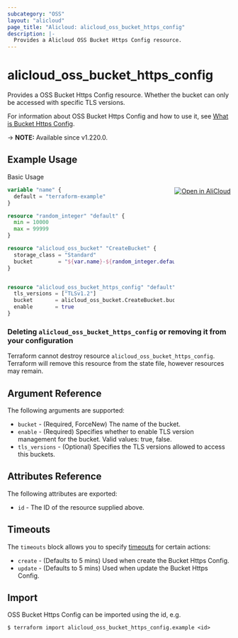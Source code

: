```yaml
---
subcategory: "OSS"
layout: "alicloud"
page_title: "Alicloud: alicloud_oss_bucket_https_config"
description: |-
  Provides a Alicloud OSS Bucket Https Config resource.
---
```


# alicloud_oss_bucket_https_config

Provides a OSS Bucket Https Config resource. Whether the bucket can only be accessed with specific TLS versions.

For information about OSS Bucket Https Config and how to use it, see [What is Bucket Https Config](https://www.alibabacloud.com/help/en/oss/developer-reference/transport-layer-security).

-> **NOTE:** Available since v1.220.0.

## Example Usage
<div class="oics-button" style="float: right;margin: 0 0 -40px 0;">
  <a href="https://api.aliyun.com/api-tools/terraform?resource=alicloud_oss_bucket_https_config&exampleId=8a2350a9-65c6-3aac-f7d3-d9f0af141a49f2978d0c&activeTab=example&spm=docs.r.oss_bucket_https_config.0.8a2350a965" target="_blank">
    <img alt="Open in AliCloud" src="https://img.alicdn.com/imgextra/i1/O1CN01hjjqXv1uYUlY56FyX_!!6000000006049-55-tps-254-36.svg" style="max-height: 44px; margin: 32px auto; max-width: 100%;">
  </a>
</div>

Basic Usage

```terraform
variable "name" {
  default = "terraform-example"
}

resource "random_integer" "default" {
  min = 10000
  max = 99999
}

resource "alicloud_oss_bucket" "CreateBucket" {
  storage_class = "Standard"
  bucket        = "${var.name}-${random_integer.default.result}"
}


resource "alicloud_oss_bucket_https_config" "default" {
  tls_versions = ["TLSv1.2"]
  bucket       = alicloud_oss_bucket.CreateBucket.bucket
  enable       = true
}
```

### Deleting `alicloud_oss_bucket_https_config` or removing it from your configuration

Terraform cannot destroy resource `alicloud_oss_bucket_https_config`. Terraform will remove this resource from the state file, however resources may remain.

## Argument Reference

The following arguments are supported:
* `bucket` - (Required, ForceNew) The name of the bucket.
* `enable` - (Required) Specifies whether to enable TLS version management for the bucket. Valid values: true, false.
* `tls_versions` - (Optional) Specifies the TLS versions allowed to access this buckets.

## Attributes Reference

The following attributes are exported:
* `id` - The ID of the resource supplied above.

## Timeouts

The `timeouts` block allows you to specify [timeouts](https://www.terraform.io/docs/configuration-0-11/resources.html#timeouts) for certain actions:
* `create` - (Defaults to 5 mins) Used when create the Bucket Https Config.
* `update` - (Defaults to 5 mins) Used when update the Bucket Https Config.

## Import

OSS Bucket Https Config can be imported using the id, e.g.

```shell
$ terraform import alicloud_oss_bucket_https_config.example <id>
```